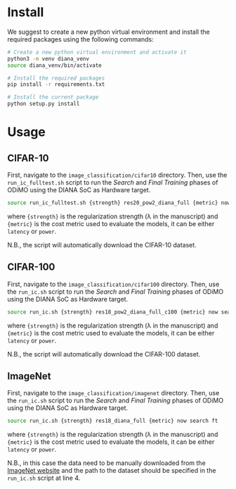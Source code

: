 # Install
We suggest to create a new python virtual environment and install the required packages using the following commands:
```bash
# Create a new python virtual environment and activate it
python3 -m venv diana_venv
source diana_venv/bin/activate

# Install the required packages
pip install -r requirements.txt

# Install the current package
python setup.py install
```

# Usage

## CIFAR-10
First, navigate to the `image_classification/cifar10` directory.
Then, use the `run_ic_fulltest.sh` script to run the *Search* and *Final Training* phases of ODiMO using the DIANA SoC as Hardware target.
```bash
source run_ic_fulltest.sh {strength} res20_pow2_diana_full {metric} now search ft
```
where `{strength}` is the regularization strength (λ in the manuscript) and `{metric}` is the cost metric used to evaluate the models, it can be either `latency` or `power`.

N.B., the script will automatically download the CIFAR-10 dataset.

## CIFAR-100
First, navigate to the `image_classification/cifar100` directory.
Then, use the `run_ic.sh` script to run the *Search* and *Final Training* phases of ODiMO using the DIANA SoC as Hardware target.
```bash
source run_ic.sh {strength} res18_pow2_diana_full_c100 {metric} now search ft
```
where `{strength}` is the regularization strength (λ in the manuscript) and `{metric}` is the cost metric used to evaluate the models, it can be either `latency` or `power`.

N.B., the script will automatically download the CIFAR-100 dataset.


## ImageNet
First, navigate to the `image_classification/imagenet` directory.
Then, use the `run_ic.sh` script to run the *Search* and *Final Training* phases of ODiMO using the DIANA SoC as Hardware target.
```bash
source run_ic.sh {strength} res18_diana_full {metric} now search ft
```
where `{strength}` is the regularization strength (λ in the manuscript) and `{metric}` is the cost metric used to evaluate the models, it can be either `latency` or `power`.

N.B., in this case the data need to be manually downloaded from the [ImageNet website](http://image-net.org/download) and the path to the dataset should be specified in the `run_ic.sh` script at line 4.

